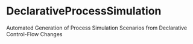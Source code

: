 # DeclarativeProcessSimulation
Automated Generation of Process Simulation Scenarios from Declarative Control-Flow Changes
